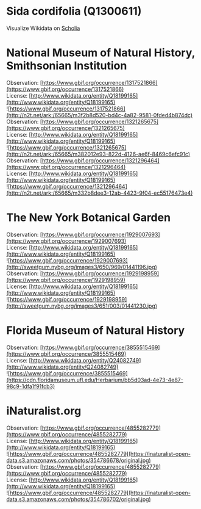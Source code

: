 
Sida cordifolia (Q1300611)
==========================
  
Visualize Wikidata on [Scholia](https://scholia.toolforge.org/taxon/Q1300611)
# National Museum of Natural History, Smithsonian Institution
  
Observation: [https://www.gbif.org/occurrence/1317521866](https://www.gbif.org/occurrence/1317521866)  
License: [http://www.wikidata.org/entity/Q18199165](http://www.wikidata.org/entity/Q18199165)  
![https://www.gbif.org/occurrence/1317521866](http://n2t.net/ark:/65665/m3f2b8d520-bd4c-4a82-9581-0fded4b874dc)  
Observation: [https://www.gbif.org/occurrence/1321265675](https://www.gbif.org/occurrence/1321265675)  
License: [http://www.wikidata.org/entity/Q18199165](http://www.wikidata.org/entity/Q18199165)  
![https://www.gbif.org/occurrence/1321265675](http://n2t.net/ark:/65665/m382012e93-822d-4126-ae6f-8469c6efc91c)  
Observation: [https://www.gbif.org/occurrence/1321296464](https://www.gbif.org/occurrence/1321296464)  
License: [http://www.wikidata.org/entity/Q18199165](http://www.wikidata.org/entity/Q18199165)  
![https://www.gbif.org/occurrence/1321296464](http://n2t.net/ark:/65665/m332b8dee3-12ab-4423-9f04-ec55176473e4)
# The New York Botanical Garden
  
Observation: [https://www.gbif.org/occurrence/1929007693](https://www.gbif.org/occurrence/1929007693)  
License: [http://www.wikidata.org/entity/Q18199165](http://www.wikidata.org/entity/Q18199165)  
![https://www.gbif.org/occurrence/1929007693](http://sweetgum.nybg.org/images3/650/969/01441196.jpg)  
Observation: [https://www.gbif.org/occurrence/1929198959](https://www.gbif.org/occurrence/1929198959)  
License: [http://www.wikidata.org/entity/Q18199165](http://www.wikidata.org/entity/Q18199165)  
![https://www.gbif.org/occurrence/1929198959](http://sweetgum.nybg.org/images3/651/003/01441230.jpg)
# Florida Museum of Natural History
  
Observation: [https://www.gbif.org/occurrence/3855515469](https://www.gbif.org/occurrence/3855515469)  
License: [http://www.wikidata.org/entity/Q24082749](http://www.wikidata.org/entity/Q24082749)  
![https://www.gbif.org/occurrence/3855515469](https://cdn.floridamuseum.ufl.edu/Herbarium/bb5d03ad-4e73-4e87-98c9-1dfa1f91fcb3)
# iNaturalist.org
  
Observation: [https://www.gbif.org/occurrence/4855282779](https://www.gbif.org/occurrence/4855282779)  
License: [http://www.wikidata.org/entity/Q18199165](http://www.wikidata.org/entity/Q18199165)  
![https://www.gbif.org/occurrence/4855282779](https://inaturalist-open-data.s3.amazonaws.com/photos/354786678/original.jpg)  
Observation: [https://www.gbif.org/occurrence/4855282779](https://www.gbif.org/occurrence/4855282779)  
License: [http://www.wikidata.org/entity/Q18199165](http://www.wikidata.org/entity/Q18199165)  
![https://www.gbif.org/occurrence/4855282779](https://inaturalist-open-data.s3.amazonaws.com/photos/354786702/original.jpg)